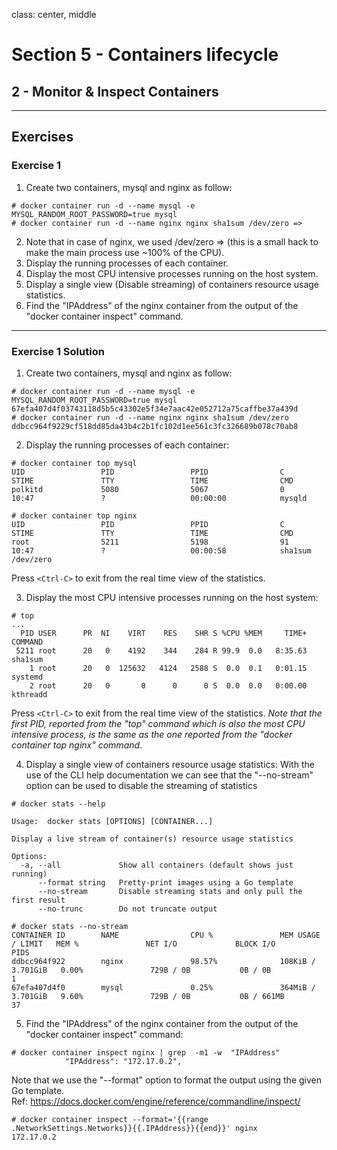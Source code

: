class: center, middle
# Section 5 - Containers lifecycle
## 2 - Monitor & Inspect Containers
---
## Exercises  

### Exercise 1
1. Create two containers, mysql and nginx as follow:  
```terminal  
# docker container run -d --name mysql -e MYSQL_RANDOM_ROOT_PASSWORD=true mysql
# docker container run -d --name nginx nginx sha1sum /dev/zero =>
``` 
2. Note that in case of nginx, we used /dev/zero => (this is a small hack to make the main process use ~100% of the CPU).
3. Display the running processes of each container.
4. Display the most CPU intensive processes running on the host system.
5. Display a single view (Disable streaming) of containers resource usage statistics.
6. Find the "IPAddress" of the nginx container from the output of the "docker container inspect" command.
---

### Exercise 1 Solution
1. Create two containers, mysql and nginx as follow:  
```terminal  
# docker container run -d --name mysql -e MYSQL_RANDOM_ROOT_PASSWORD=true mysql
67efa407d4f03743118d5b5c43302e5f34e7aac42e052712a75caffbe37a439d
# docker container run -d --name nginx nginx sha1sum /dev/zero
ddbcc964f9229cf518dd85da43b4c2b1fc102d1ee561c3fc326689b078c70ab8
```

2. Display the running processes of each container:

```terminal
# docker container top mysql
UID                 PID                 PPID                C                   STIME               TTY                 TIME                CMD
polkitd             5080                5067                0                   10:47               ?                   00:00:00            mysqld

# docker container top nginx
UID                 PID                 PPID                C                   STIME               TTY                 TIME                CMD
root                5211                5198                91                  10:47               ?                   00:00:58            sha1sum /dev/zero
```
Press `<Ctrl-C>` to exit from the real time view of the statistics.

3. Display the most CPU intensive processes running on the host system:
```terminal  
# top
...
  PID USER      PR  NI    VIRT    RES    SHR S %CPU %MEM     TIME+ COMMAND
 5211 root      20   0    4192    344    284 R 99.9  0.0   8:35.63 sha1sum
    1 root      20   0  125632   4124   2588 S  0.0  0.1   0:01.15 systemd
    2 root      20   0       0      0      0 S  0.0  0.0   0:00.00 kthreadd
```
Press `<Ctrl-C>` to exit from the real time view of the statistics.
*Note that the first PID, reported from the "top" command which is also the most CPU intensive process, is the same as the one reported from the "docker container top nginx" command*. 

4. Display a single view of containers resource usage statistics: 
With the use of the CLI help documentation we can see that the "--no-stream" option can be used to disable the streaming of statistics
```terminal
# docker stats --help

Usage:  docker stats [OPTIONS] [CONTAINER...]

Display a live stream of container(s) resource usage statistics

Options:
  -a, --all             Show all containers (default shows just running)
      --format string   Pretty-print images using a Go template
      --no-stream       Disable streaming stats and only pull the first result
      --no-trunc        Do not truncate output
```

```terminal      
# docker stats --no-stream
CONTAINER ID        NAME                CPU %               MEM USAGE / LIMIT   MEM %               NET I/O             BLOCK I/O           PIDS
ddbcc964f922        nginx               98.57%              108KiB / 3.701GiB   0.00%               729B / 0B           0B / 0B             1
67efa407d4f0        mysql               0.25%               364MiB / 3.701GiB   9.60%               729B / 0B           0B / 661MB          37      
```

5. Find the "IPAddress" of the nginx container from the output of the "docker container inspect" command:
```terminal 
# docker container inspect nginx | grep  -m1 -w  "IPAddress"
            "IPAddress": "172.17.0.2",
```
            
Note that we use the "--format" option to format the output using the given Go template.            
Ref:
https://docs.docker.com/engine/reference/commandline/inspect/

```terminal
# docker container inspect --format='{{range .NetworkSettings.Networks}}{{.IPAddress}}{{end}}' nginx
172.17.0.2
```
